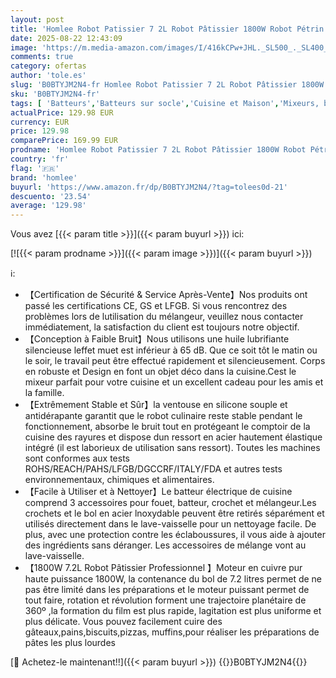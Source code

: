 ```yaml
---
layout: post
title: 'Homlee Robot Patissier 7 2L Robot Pâtissier 1800W Robot Pétrin Professionnel Bol Acier Inoxydable Fouet Batteur Crochet Pare-éclaboussures 6+P Vitesses'
date: 2025-08-22 12:43:09
image: 'https://m.media-amazon.com/images/I/416kCPw+JHL._SL500_._SL400_.jpg'
comments: true
category: ofertas
author: 'tole.es'
slug: 'B0BTYJM2N4-fr Homlee Robot Patissier 7 2L Robot Pâtissier 1800W Robot...'
sku: 'B0BTYJM2N4-fr'
tags: [ 'Batteurs','Batteurs sur socle','Cuisine et Maison','Mixeurs, batteurs et robots multifonctions','Petits appareils','homlee','🇫🇷', ]
actualPrice: 129.98 EUR
currency: EUR
price: 129.98
comparePrice: 169.99 EUR
prodname: 'Homlee Robot Patissier 7 2L Robot Pâtissier 1800W Robot Pétrin Professionnel Bol Acier Inoxydable Fouet Batteur Crochet Pare-éclaboussures 6+P Vitesses'
country: 'fr'
flag: '🇫🇷'
brand: 'homlee'
buyurl: 'https://www.amazon.fr/dp/B0BTYJM2N4/?tag=tolees0d-21'
descuento: '23.54'
average: '129.98'
---
```


Vous avez [{{< param title >}}]({{< param buyurl >}}) ici:

[![{{< param prodname >}}]({{< param image >}})]({{< param buyurl >}})

ℹ️:

- 【Certification de Sécurité & Service Après-Vente】Nos produits ont passé les certifications CE, GS et LFGB. Si vous rencontrez des problèmes lors de lutilisation du mélangeur, veuillez nous contacter immédiatement, la satisfaction du client est toujours notre objectif.
- 【Conception à Faible Bruit】Nous utilisons une huile lubrifiante silencieuse leffet muet est inférieur à 65 dB. Que ce soit tôt le matin ou le soir, le travail peut être effectué rapidement et silencieusement. Corps en robuste et Design en font un objet déco dans la cuisine.Cest le mixeur parfait pour votre cuisine et un excellent cadeau pour les amis et la famille.
- 【Extrêmement Stable et Sûr】la ventouse en silicone souple et antidérapante garantit que le robot culinaire reste stable pendant le fonctionnement, absorbe le bruit tout en protégeant le comptoir de la cuisine des rayures et dispose dun ressort en acier hautement élastique intégré (il est laborieux de utilisation sans ressort). Toutes les machines sont conformes aux tests ROHS/REACH/PAHS/LFGB/DGCCRF/ITALY/FDA et autres tests environnementaux, chimiques et alimentaires.
- 【Facile à Utiliser et à Nettoyer】Le batteur électrique de cuisine comprend 3 accessoires pour fouet, batteur, crochet et mélangeur.Les crochets et le bol en acier lnoxydable peuvent être retirés séparément et utilisés directement dans le lave-vaisselle pour un nettoyage facile. De plus, avec une protection contre les éclaboussures, il vous aide à ajouter des ingrédients sans déranger. Les accessoires de mélange vont au lave-vaisselle.
- 【1800W 7.2L Robot Pâtissier Professionnel 】Moteur en cuivre pur haute puissance 1800W, la contenance du bol de 7.2 litres permet de ne pas être limité dans les préparations et le moteur puissant permet de tout faire, rotation et révolution forment une trajectoire planétaire de 360º ,la formation du film est plus rapide, lagitation est plus uniforme et plus délicate. Vous pouvez facilement cuire des gâteaux,pains,biscuits,pizzas, muffins,pour réaliser les préparations de pâtes les plus lourdes

[🛒 Achetez-le maintenant!!]({{< param buyurl >}})
{{<world>}}B0BTYJM2N4{{</world>}}
